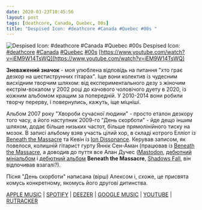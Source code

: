 ```yaml
---
date: 2020-03-23T10:45:56
layout: post
tags: [deathcore, Canada, Quebec, 00s]
title: "Despised Icon: #deathcore #Canada #Quebec #00s "
---
```

![Despised Icon: #deathcore #Canada #Quebec #00s ](https://i.ytimg.com/vi/iEM9W14TsWQ/hqdefault.jpg)
Despised Icon: [#deathcore](/tags/#deathcore) [#Canada](/tags/#Canada) [#Quebec](/tags/#Quebec) [#00s](/tags/#00s) [https://www.youtube.com/watch?v=iEM9W14TsWQ](https://www.youtube.com/watch?v=iEM9W14TsWQ)

**Зневажений значок** - моя улюблена відповідь на питання &quot;хто грає дезкор на шестиструнних гітарах&quot;. Іще вони колектив із чудесним висхідним творчим шляхом: від експериментального дезу з жіночим екстрім-вокалом у 2002 році до качового чоловічого дуету в 2020, із кожним альбомом кращим за попередній. У 2010-2014 вони робили творчу перерву, і повернулись, кажуть, іще міцніші.

Альбом 2007 року &quot;Хвороби сучасної людини&quot; - просто еталон дезкору того часу, а його наступник 2009-го &quot;День скорботи&quot; - йде дещо іншим шляхом, додає більше низьких частот, більше прямолінійного тиску на мозок. В записі альбому взяв участь цілий хор, в складі котрого Елліот із [Beneath the Massacre](/2020-02-13-beneath-the-massacre--technical-brutal-death-metal) та Кевін із [Ion Dissonance](/2020-01-19-ion-dissonance--mathcore-math-metal-canada-quebec). Керував записом, як повелося, колишній гітарист гурту Яннік Сен-Аман (працював із [Beneath the Massacre](/2020-02-13-beneath-the-massacre--technical-brutal-death-metal), а доводив до пуття все Алан Дучес ([Mastodon](/2019-12-15-mastodon--artcore-progressive-metal-usa-georgia), [дебютний мініальбом](/2019-12-25-beneath-the-massacre--deathcore-technical-brutal-death-metal) і [дебютний альбом](/2020-01-13-beneath-the-massacre--technical-brutal-death-metal) **Beneath the Massacre**, [Shadows Fall](/2020-03-21-shadows-fall--metalcore-usa-massachusetts-00s-), він відпочивав взагалі?).

Пісня &quot;День скорботи&quot; написана (вірш) Алексом і, схоже, це присвята комусь конкретному, якомусь його другові дитинства.

[APPLE MUSIC](https://music.apple.com/au/album/day-of-mourning/1045717988) \| [SPOTIFY](https://open.spotify.com/album/25bhc2NALXkXUiUCx8vWfS) \| [DEEZER](https://www.deezer.com/album/11331142?utm_source=deezer&amp;utm_content=album-11331142&amp;utm_term=1601611822_1584953073&amp;utm_medium=web) \| [GOOGLE MUSIC](https://play.google.com/music/m/B4y6ssa5xu6zrs45xfvixdr3mxa?t=Day_of_Mourning_-_Despised_Icon) \| [YOUTUBE](https://www.youtube.com/playlist?list=OLAK5uy_kpNcx6qKShlYE3kpVZOqbomakK6Qx5pPs) \| [RUTRACKER](https://rutracker.org/forum/viewtopic.php?t=4403525)